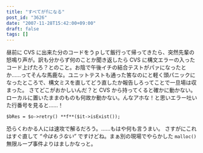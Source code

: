 ```yaml
---
title: "すべてがfになる"
post_id: "3626"
date: "2007-11-28T15:42:00+09:00"
draft: false
tags: []
---
```



昼前に CVS に出来た分のコードをうｐして飯行って帰ってきたら、突然先輩の怒鳴り声が。訳も分からず何のことか聞き返したら CVS に構文エラーの入ったコード上げたろ？とのこと。お陰で午後イチの結合テストがパァになったとか……ってそんな馬鹿な。ユニットテストも通った筈なのにと軽く頭パニックになったところで、構文ミスを直してどう直したか報告しろってことで一旦場は収まった。 さてどこがおかしいんだ？と CVS から持ってくると確かに動かない。ローカルに置いたままのものも何故か動かない。んなアホな！と思いエラー吐いた行番号を見ると……！


    $bRes = $o->retry() **f**($it->isExist());

恐らくわかる人には速攻で解るだろう。……もはや何も言うまい。 さすがにこれはすぐ直して _“今はもうない”_ ですけどね。まぁ別の現場でやらかした `malloc()` 無限ループ事件よりはましかなっと。
